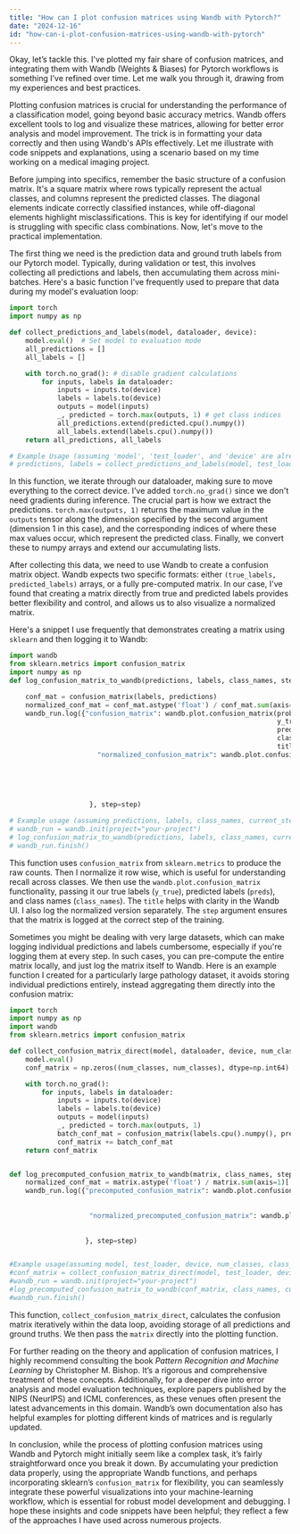 ```yaml
---
title: "How can I plot confusion matrices using Wandb with Pytorch?"
date: "2024-12-16"
id: "how-can-i-plot-confusion-matrices-using-wandb-with-pytorch"
---
```


Okay, let’s tackle this. I've plotted my fair share of confusion matrices, and integrating them with Wandb (Weights & Biases) for Pytorch workflows is something I’ve refined over time. Let me walk you through it, drawing from my experiences and best practices.

Plotting confusion matrices is crucial for understanding the performance of a classification model, going beyond basic accuracy metrics. Wandb offers excellent tools to log and visualize these matrices, allowing for better error analysis and model improvement. The trick is in formatting your data correctly and then using Wandb's APIs effectively. Let me illustrate with code snippets and explanations, using a scenario based on my time working on a medical imaging project.

Before jumping into specifics, remember the basic structure of a confusion matrix. It's a square matrix where rows typically represent the actual classes, and columns represent the predicted classes. The diagonal elements indicate correctly classified instances, while off-diagonal elements highlight misclassifications. This is key for identifying if our model is struggling with specific class combinations. Now, let's move to the practical implementation.

The first thing we need is the prediction data and ground truth labels from our Pytorch model. Typically, during validation or test, this involves collecting all predictions and labels, then accumulating them across mini-batches. Here's a basic function I've frequently used to prepare that data during my model's evaluation loop:

```python
import torch
import numpy as np

def collect_predictions_and_labels(model, dataloader, device):
    model.eval()  # Set model to evaluation mode
    all_predictions = []
    all_labels = []

    with torch.no_grad(): # disable gradient calculations
        for inputs, labels in dataloader:
            inputs = inputs.to(device)
            labels = labels.to(device)
            outputs = model(inputs)
            _, predicted = torch.max(outputs, 1) # get class indices
            all_predictions.extend(predicted.cpu().numpy())
            all_labels.extend(labels.cpu().numpy())
    return all_predictions, all_labels

# Example Usage (assuming 'model', 'test_loader', and 'device' are already defined)
# predictions, labels = collect_predictions_and_labels(model, test_loader, device)
```

In this function, we iterate through our dataloader, making sure to move everything to the correct device. I’ve added `torch.no_grad()` since we don't need gradients during inference. The crucial part is how we extract the predictions.  `torch.max(outputs, 1)` returns the maximum value in the `outputs` tensor along the dimension specified by the second argument (dimension 1 in this case), and the corresponding indices of where these max values occur, which represent the predicted class. Finally, we convert these to numpy arrays and extend our accumulating lists.

After collecting this data, we need to use Wandb to create a confusion matrix object. Wandb expects two specific formats: either `(true_labels, predicted_labels)` arrays, or a fully pre-computed matrix. In our case, I've found that creating a matrix directly from true and predicted labels provides better flexibility and control, and allows us to also visualize a normalized matrix.

Here's a snippet I use frequently that demonstrates creating a matrix using `sklearn` and then logging it to Wandb:

```python
import wandb
from sklearn.metrics import confusion_matrix
import numpy as np
def log_confusion_matrix_to_wandb(predictions, labels, class_names, step, wandb_run):

    conf_mat = confusion_matrix(labels, predictions)
    normalized_conf_mat = conf_mat.astype('float') / conf_mat.sum(axis=1)[:, np.newaxis]
    wandb_run.log({"confusion_matrix": wandb.plot.confusion_matrix(probs=None,
                                                                   y_true=labels,
                                                                   preds=predictions,
                                                                   class_names=class_names,
                                                                   title="Confusion Matrix"),
                      "normalized_confusion_matrix": wandb.plot.confusion_matrix(probs=None,
                                                                             y_true=labels,
                                                                             preds=predictions,
                                                                             class_names=class_names,
                                                                             title="Normalized Confusion Matrix",
                                                                             normalize=True)
                    }, step=step)

# Example usage (assuming predictions, labels, class_names, current_step are defined)
# wandb_run = wandb.init(project="your-project")
# log_confusion_matrix_to_wandb(predictions, labels, class_names, current_step, wandb_run)
# wandb_run.finish()
```

This function uses `confusion_matrix` from `sklearn.metrics` to produce the raw counts. Then I normalize it row wise, which is useful for understanding recall across classes. We then use the `wandb.plot.confusion_matrix` functionality, passing it our true labels (`y_true`), predicted labels (`preds`), and class names (`class_names`). The `title` helps with clarity in the Wandb UI. I also log the normalized version separately. The `step` argument ensures that the matrix is logged at the correct step of the training.

Sometimes you might be dealing with very large datasets, which can make logging individual predictions and labels cumbersome, especially if you're logging them at every step. In such cases, you can pre-compute the entire matrix locally, and just log the matrix itself to Wandb. Here is an example function I created for a particularly large pathology dataset, it avoids storing individual predictions entirely, instead aggregating them directly into the confusion matrix:

```python
import torch
import numpy as np
import wandb
from sklearn.metrics import confusion_matrix

def collect_confusion_matrix_direct(model, dataloader, device, num_classes):
    model.eval()
    conf_matrix = np.zeros((num_classes, num_classes), dtype=np.int64)

    with torch.no_grad():
        for inputs, labels in dataloader:
            inputs = inputs.to(device)
            labels = labels.to(device)
            outputs = model(inputs)
            _, predicted = torch.max(outputs, 1)
            batch_conf_mat = confusion_matrix(labels.cpu().numpy(), predicted.cpu().numpy(), labels=np.arange(num_classes))
            conf_matrix += batch_conf_mat
    return conf_matrix


def log_precomputed_confusion_matrix_to_wandb(matrix, class_names, step, wandb_run):
    normalized_conf_mat = matrix.astype('float') / matrix.sum(axis=1)[:, np.newaxis]
    wandb_run.log({"precomputed_confusion_matrix": wandb.plot.confusion_matrix(matrix=matrix,
                                                                             class_names=class_names,
                                                                             title="Precomputed Confusion Matrix"),
                    "normalized_precomputed_confusion_matrix": wandb.plot.confusion_matrix(matrix=normalized_conf_mat,
                                                                                       class_names=class_names,
                                                                                       title="Normalized Precomputed Confusion Matrix")
                   }, step=step)


#Example usage(assuming model, test_loader, device, num_classes, class_names, current_step are defined)
#conf_matrix = collect_confusion_matrix_direct(model, test_loader, device, num_classes)
#wandb_run = wandb.init(project="your-project")
#log_precomputed_confusion_matrix_to_wandb(conf_matrix, class_names, current_step, wandb_run)
#wandb_run.finish()
```
This function, `collect_confusion_matrix_direct`, calculates the confusion matrix iteratively within the data loop, avoiding storage of all predictions and ground truths. We then pass the `matrix` directly into the plotting function.

For further reading on the theory and application of confusion matrices, I highly recommend consulting the book *Pattern Recognition and Machine Learning* by Christopher M. Bishop. It’s a rigorous and comprehensive treatment of these concepts. Additionally, for a deeper dive into error analysis and model evaluation techniques, explore papers published by the NIPS (NeurIPS) and ICML conferences, as these venues often present the latest advancements in this domain. Wandb’s own documentation also has helpful examples for plotting different kinds of matrices and is regularly updated.

In conclusion, while the process of plotting confusion matrices using Wandb and Pytorch might initially seem like a complex task, it’s fairly straightforward once you break it down. By accumulating your prediction data properly, using the appropriate Wandb functions, and perhaps incorporating sklearn’s `confusion_matrix` for flexibility, you can seamlessly integrate these powerful visualizations into your machine-learning workflow, which is essential for robust model development and debugging. I hope these insights and code snippets have been helpful; they reflect a few of the approaches I have used across numerous projects.
